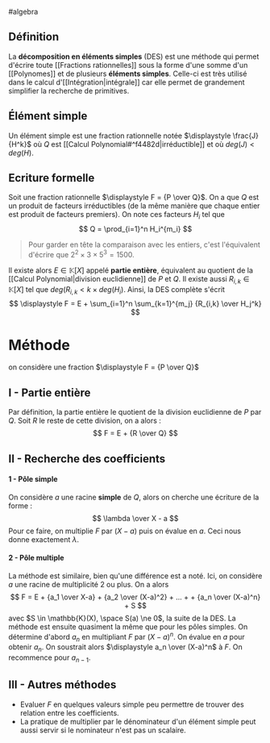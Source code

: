 #algebra 
## Définition
La **décomposition en éléments simples** (DES) est une méthode qui permet d'écrire toute [[Fractions rationnelles]] sous la forme d'une somme d'un [[Polynomes]] et de plusieurs **éléments simples**. Celle-ci est très utilisé dans le calcul d'[[Intégration|intégrale]] car elle permet de grandement simplifier la recherche de primitives.

## Élément simple
Un élément simple est une fraction rationnelle notée $\displaystyle \frac{J}{H^k}$ où $Q$ est [[Calcul Polynomial#^f4482d|irréductible]] et où $deg(J) < deg(H)$.  

## Ecriture formelle
Soit une fraction rationnelle $\displaystyle F = {P \over Q}$. On a que $Q$ est un produit de facteurs irréductibles (de la même manière que chaque entier est produit de facteurs premiers). On note ces facteurs $H_i$ tel que
$$
Q = \prod_{i=1}^n H_i^{m_i}
$$
>Pour garder en tête la comparaison avec les entiers, c'est l'équivalent d'écrire que $2^2 \times 3 \times 5^3 = 1500$. 

Il existe alors $E \in \mathbb{K}[X]$ appelé **partie entière**, équivalent au quotient de la [[Calcul Polynomial|division euclidienne]] de $P$ et $Q$. 
Il existe aussi $R_{i,k} \in \mathbb{K}[X]$ tel que $deg(R_{i,k} < k\times deg(H_i)$. 
Ainsi, la DES complète s'écrit 
$$
\displaystyle
F = E + \sum_{i=1}^n \sum_{k=1}^{m_j} {R_{i,k} \over H_j^k}
$$
# Méthode
on considère une fraction $\displaystyle F = {P \over Q}$ 
## I - Partie entière
Par définition, la partie entière le quotient de la division euclidienne de $P$ par $Q$. Soit $R$ le reste de cette division, on a alors :
$$
F = E + {R \over Q}
$$
## II - Recherche des coefficients
#### 1 - Pôle simple
On considère $a$ une racine **simple** de $Q$, alors on cherche une écriture de la forme :
$$
\lambda \over X - a
$$
Pour ce faire, on multiplie $F$ par $(X - a)$ puis on évalue en $a$. Ceci nous donne exactement $\lambda$. 
#### 2 - Pôle multiple
La méthode est similaire, bien qu'une différence est a noté. Ici, on considère $a$ une racine de multiplicité 2 ou plus. On a alors 
$$
F = E + {a_1 \over X-a} + {a_2 \over (X-a)^2} + ... + + {a_n \over (X-a)^n} + S
$$
avec $S \in \mathbb{K}(X), \space S(a) \ne 0$, la suite de la DES. 
La méthode est ensuite quasiment la même que pour les pôles simples. On détermine d'abord $a_n$ en multipliant $F$ par $(X - a)^n$. On évalue en $a$ pour obtenir $a_n$.
On soustrait alors $\displaystyle a_n \over (X-a)^n$ à $F$. On recommence pour $a_{n-1}$. 

## III - Autres méthodes
- Evaluer $F$ en quelques valeurs simple peu permettre de trouver des relation entre les coefficients.
- La pratique de multiplier par le dénominateur d'un élément simple peut aussi servir si le nominateur n'est pas un scalaire. 
